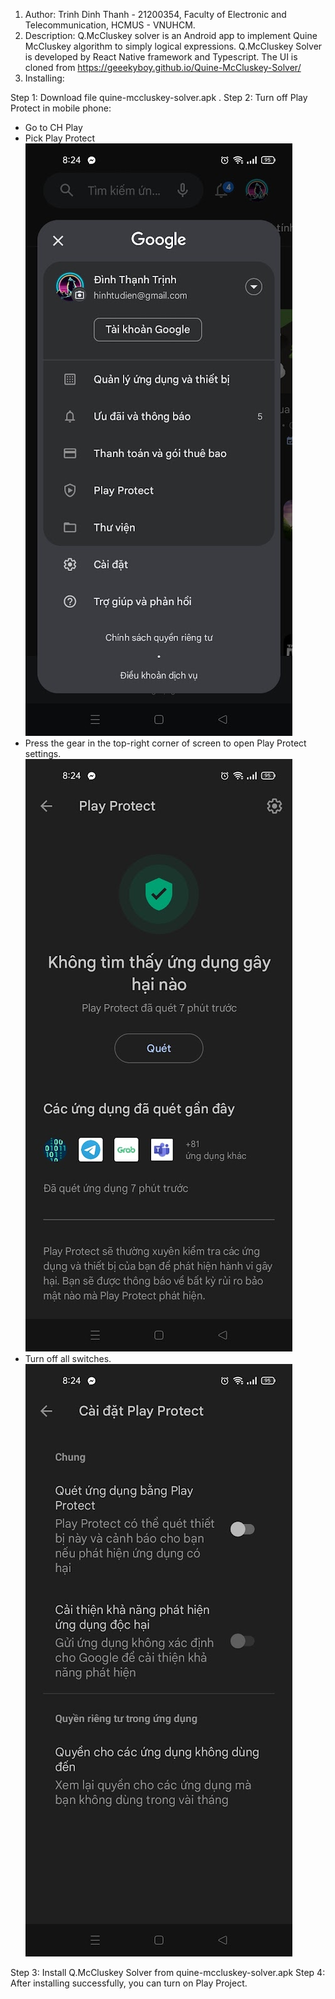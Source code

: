 1. Author: Trinh Dinh Thanh - 21200354, Faculty of Electronic and Telecommunication, HCMUS - VNUHCM.
2. Description: Q.McCluskey solver is an Android app to implement Quine McCluskey algorithm to simply logical expressions. Q.McCluskey Solver is developed by React Native framework and Typescript.
   The UI is cloned from https://geeekyboy.github.io/Quine-McCluskey-Solver/
3. Installing:

Step 1: Download file quine-mccluskey-solver.apk .
Step 2: Turn off Play Protect in mobile phone:

- Go to CH Play
- Pick Play Protect
  ![](image.png)
- Press the gear in the top-right corner of screen to open Play Protect settings.
  ![Alt text](image-1.png)
- Turn off all switches.
  ![Alt text](image-2.png)

Step 3: Install Q.McCluskey Solver from quine-mccluskey-solver.apk
Step 4: After installing successfully, you can turn on Play Project.
